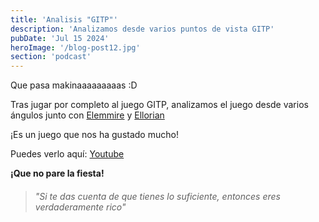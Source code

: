 ```yaml
---
title: 'Analisis "GITP"'
description: 'Analizamos desde varios puntos de vista GITP'
pubDate: 'Jul 15 2024'
heroImage: '/blog-post12.jpg'
section: 'podcast'
---
```


Que pasa makinaaaaaaaaas :D

Tras jugar por completo al juego GITP, analizamos el juego desde varios ángulos junto con <a href="https://www.instagram.com/elemmire1988?utm_source=qr&igsh=MWgwcm84ZmxwaDVmYQ%3D%3D" target="_blank">Elemmire</a> y <a href="https://ellorian.es" target="_blank">Ellorian</a> 

¡Es un juego que nos ha gustado mucho!

Puedes verlo aquí:
<a href="https://www.youtube.com/watch?v=qGCFAc9muHU" target="_blank">Youtube</a>


**¡Que no pare la fiesta!**

> ###### "Si te das cuenta de que tienes lo suficiente, entonces eres verdaderamente rico"
